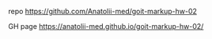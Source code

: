 repo 
https://github.com/Anatolii-med/goit-markup-hw-02


GH page
https://anatolii-med.github.io/goit-markup-hw-02/
